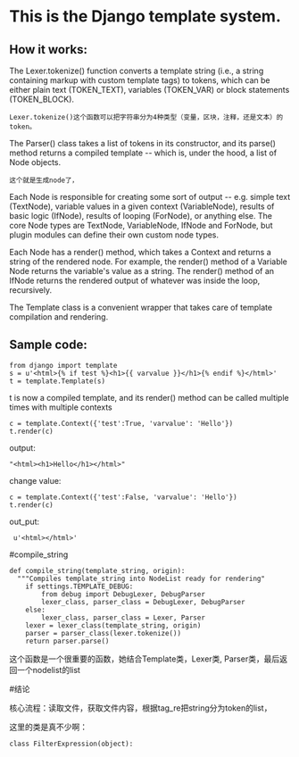 This is the Django template system.
===
How it works:
---
The Lexer.tokenize() function converts a template string (i.e., a string containing
markup with custom template tags) to tokens, which can be either plain text
(TOKEN_TEXT), variables (TOKEN_VAR) or block statements (TOKEN_BLOCK).


	Lexer.tokenize()这个函数可以把字符串分为4种类型（变量，区块，注释，还是文本）的token。


The Parser() class takes a list of tokens in its constructor, and its parse()
method returns a compiled template -- which is, under the hood, a list of
Node objects.

	这个就是生成node了，

Each Node is responsible for creating some sort of output -- e.g. simple text
(TextNode), variable values in a given context (VariableNode), results of basic
logic (IfNode), results of looping (ForNode), or anything else. The core Node
types are TextNode, VariableNode, IfNode and ForNode, but plugin modules can
define their own custom node types.

Each Node has a render() method, which takes a Context and returns a string of
the rendered node. For example, the render() method of a Variable Node returns
the variable's value as a string. The render() method of an IfNode returns the
rendered output of whatever was inside the loop, recursively.

The Template class is a convenient wrapper that takes care of template
compilation and rendering.



Sample code:
----
	
	from django import template
	s = u'<html>{% if test %}<h1>{{ varvalue }}</h1>{% endif %}</html>'
    t = template.Template(s)

t is now a compiled template, and its render() method can be called multiple
times with multiple contexts

	c = template.Context({'test':True, 'varvalue': 'Hello'})
	t.render(c)
output:

    "<html><h1>Hello</h1></html>"
    
change value:
    
    c = template.Context({'test':False, 'varvalue': 'Hello'})
    t.render(c)
out_put:

     u'<html></html>'

#compile_string

	def compile_string(template_string, origin):                                                         
      """Compiles template_string into NodeList ready for rendering"                                           
	    if settings.TEMPLATE_DEBUG:                                                                                    
    	    from debug import DebugLexer, DebugParser                                                                  
        	lexer_class, parser_class = DebugLexer, DebugParser                                                        
    	else:                                                                                                          
        	lexer_class, parser_class = Lexer, Parser                                                                  
    	lexer = lexer_class(template_string, origin)                                                                   
    	parser = parser_class(lexer.tokenize())                                                                        
    	return parser.parse()      


这个函数是一个很重要的函数，她结合Template类，Lexer类, Parser类，最后返回一个nodelist的list




#结论

核心流程：读取文件，获取文件内容，根据tag_re把string分为token的list，



这里的类是真不少啊：
	
	class FilterExpression(object):
	
	
	
	
	
	